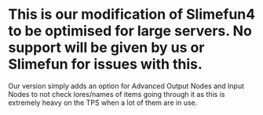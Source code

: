 # This is our modification of Slimefun4 to be optimised for large servers. No support will be given by us or Slimefun for issues with this.
Our version simply adds an option for Advanced Output Nodes and Input Nodes to not check lores/names of items going through it as this is extremely heavy on the TPS when a lot of them are in use.
